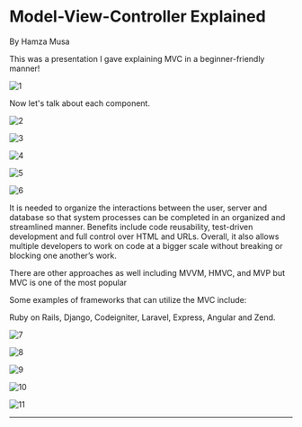 # Model-View-Controller Explained
By Hamza Musa

This was a presentation I gave explaining MVC in a beginner-friendly manner!


![1](https://github.com/isaiahasanchez/Model-View-Controller-Explained/assets/124002003/0db54815-8be7-4485-8079-d1a121c43989)


Now let's talk about each component. 


![2](https://github.com/isaiahasanchez/Model-View-Controller-Explained/assets/124002003/23167fab-f2c5-4894-91ae-32ad41bac844)


![3](https://github.com/isaiahasanchez/Model-View-Controller-Explained/assets/124002003/6c2bd7af-573d-4d2a-8330-e1cf457604c3)


![4](https://github.com/isaiahasanchez/Model-View-Controller-Explained/assets/124002003/2297a2a7-cf79-4a83-9752-17c0e6f431fd)


![5](https://github.com/isaiahasanchez/Model-View-Controller-Explained/assets/124002003/116b16d3-7310-4ebd-a058-1f258b7a1186)


![6](https://github.com/isaiahasanchez/Understanding-Model-View-Controller-Framework/assets/124002003/31326048-5f0a-4291-a591-1078a2975d4b)


It is needed to organize the interactions between the user, server and database so that system processes can be completed in an organized and streamlined manner. Benefits include code reusability, test-driven development and full control over HTML and URLs. Overall, it also allows multiple developers to work on code at a bigger scale without breaking or blocking one another’s work. 

There are other approaches as well including MVVM, HMVC, and MVP but MVC is one of the most popular

Some examples of frameworks that can utilize the MVC include:

Ruby on Rails, Django, Codeigniter, Laravel, Express, Angular and Zend.



![7](https://github.com/isaiahasanchez/Understanding-Model-View-Controller-Framework/assets/124002003/976428d0-33c7-4d6e-9118-e4869c909f73)

![8](https://github.com/isaiahasanchez/Understanding-Model-View-Controller-Framework/assets/124002003/d746ba7e-70e3-403b-81fb-29e9d67a5538)

![9](https://github.com/isaiahasanchez/Understanding-Model-View-Controller-Framework/assets/124002003/b8f33032-5262-4da2-a7dd-4018b0082e36)

![10](https://github.com/isaiahasanchez/Understanding-Model-View-Controller-Framework/assets/124002003/463affbb-2f94-43bb-9f3f-5f5efca5518c)

![11](https://github.com/isaiahasanchez/Understanding-Model-View-Controller-Framework/assets/124002003/73198c20-a54f-4a30-b129-fbbe319a4ba1)

________________________________________________________________________________________________________________________________________________
